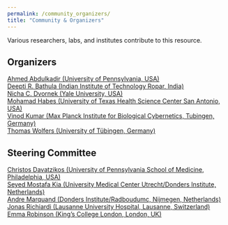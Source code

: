 ```yaml
---
permalink: /community_organizers/
title: "Community & Organizers"
---
```


Various researchers, labs, and institutes contribute to this resource.

## Organizers
[Ahmed Abdulkadir (University of Pennsylvania, USA)](https://www.med.upenn.edu/cbica/aibil/ahmeda.html) 
<br>
[Deepti R. Bathula (Indian Institute of Technology Ropar, India)](https://cse.iitrpr.ac.in/deepti/)
<br>
[Nicha C. Dvornek (Yale University, USA)](http://www.hellonicha.com)
<br>
[Mohamad Habes (University of Texas Health Science Center San Antonio, USA)](https://www.nallab.org/pi)
<br>
[Vinod Kumar (Max Planck Institute for Biological Cybernetics, Tubingen, Germany)](https://www.kyb.tuebingen.mpg.de/person/58996/2549)
<br>
[Thomas Wolfers (University of Tübingen, Germany)](https://mhm-lab.github.io)
<br>

## Steering Committee
[Christos Davatzikos (University of Pennsylvania School of Medicine, Philadelphia, USA)]()
<br>
[Seyed Mostafa Kia (University Medical Center Utrecht/Donders Institute, Netherlands)]()
<br>
[Andre Marquand (Donders Institute/Radboudumc, Nijmegen, Netherlands)]()
<br>
[Jonas Richiardi (Lausanne University Hospital, Lausanne, Switzerland)]()
<br>
[Emma Robinson (King’s College London, London, UK)]()
<br>
